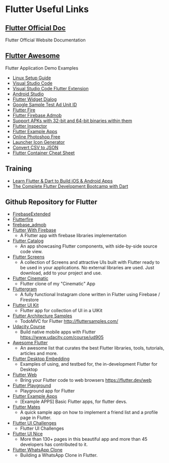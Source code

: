 # Flutter Useful Links


## [Flutter Official Doc](https://flutter.dev/docs)
Flutter Official Website Documentation

## [Flutter Awesome](https://flutterawesome.com/)
Flutter Application Demo Examples

* [Linux Setup Guide](https://flutter.io/setup-linux)
* [Visual Studio Code](https://code.visualstudio.com/)
* [Visual Studio Code Flutter Extension](https://marketplace.visualstudio.com/items?itemName=Dart-Code.flutter)
* [Android Studio](https://developer.android.com/studio/)
* [Flutter Widget Dialog](https://flutter.io/docs/development/ui/widgets)
* [Google Sample Test Ad Unit ID](https://developers.google.com/admob/android/test-ads?hl=ko)
* [Flutter Fire](https://github.com/flutter/plugins/blob/master/FlutterFire.md)
* [Flutter Firebase Admob](https://pub.dev/packages/firebase_admob#-installing-tab-)
* [Support APKs with 32-bit and 64-bit binaries within them](https://github.com/flutter/flutter/issues/18494)
* [Flutter Inspector](https://flutter.dev/docs/development/tools/inspector)
* [Flutter Example Apps](https://github.com/iampawan/FlutterExampleApps)
* [Online Photoshop Free](https://www.freephototool.com/)
* [Launcher Icon Generator](https://jgilfelt.github.io/AndroidAssetStudio/icons-launcher.html)
* [Convert CSV to JSON](http://www.convertcsv.com/csv-to-json.htm)
* [Flutter Container Cheat Sheet](https://medium.com/jlouage/container-de5b0d3ad184)

## Training
* [Learn Flutter & Dart to Build iOS & Android Apps](https://www.udemy.com/course/learn-flutter-dart-to-build-ios-android-apps/)
* [The Complete Flutter Development Bootcamp with Dart](https://www.udemy.com/flutter-bootcamp-with-dart/)

## Github Repository for Flutter
* [FirebaseExtended](https://github.com/FirebaseExtended)
* [Flutterfire](https://github.com/FirebaseExtended/flutterfire)
* [firebase_admob](https://github.com/FirebaseExtended/flutterfire/tree/master/packages/firebase_admob)
* [Flutter With Firebase](https://github.com/iampawan/FlutterWithFirebase)
    * A Flutter app with firebase libraries implementation
* [Flutter Catalog](https://github.com/X-Wei/flutter_catalog)
    * An app showcasing Flutter components, with side-by-side source code view.
* [Flutter Screens](https://github.com/samarthagarwal/FlutterScreens)
    * A collection of Screens and attractive UIs built with Flutter ready to be used in your applications. No external libraries are used. Just download, add to your project and use.
* [Flutter Cinematic](https://github.com/aaronoe/FlutterCinematic)
    * Flutter clone of my "Cinematic" App
* [Fluttergram](https://github.com/mdanics/fluttergram)
    * A fully functional Instagram clone written in Flutter using Firebase / Firestore
* [Flutter UI Kit](https://github.com/iampawan/Flutter-UI-Kit)
    * Flutter app for collection of UI in a UIKit
* [Flutter Architecture Samples](https://github.com/brianegan/flutter_architecture_samples)
    * TodoMVC for Flutter http://fluttersamples.com/
* [Udacity Course](https://github.com/flutter/udacity-course)
    * Build native mobile apps with Flutter https://www.udacity.com/course/ud905
* [Awesome Flutter](https://github.com/Solido/awesome-flutter)
    * An awesome list that curates the best Flutter libraries, tools, tutorials, articles and more.
* [Flutter Desktop Embedding](https://github.com/google/flutter-desktop-embedding)
    * Examples of using, and testbed for, the in-development Flutter for Desktop
* [Flutter Web](https://github.com/flutter/flutter_web)
    * Bring your Flutter code to web browsers https://flutter.dev/web
* [Flutter Playground](https://github.com/ibhavikmakwana/FlutterPlayground)
    * Playground app for Flutter
* [Flutter Example Apps](https://github.com/iampawan/FlutterExampleApps)
    * [Example APPS] Basic Flutter apps, for flutter devs.
* [Flutter Mates](https://github.com/CodemateLtd/FlutterMates)
    * A quick sample app on how to implement a friend list and a profile page in Flutter.
* [Flutter UI Challenges](https://github.com/tomialagbe/flutter_ui_challenges)
    * Flutter UI Challenges
* [Flutter UI Nice](https://github.com/nb312/flutter-ui-nice)
    * More than 130+ pages in this beautiful app and more than 45 developers has contributed to it.
* [Flutter WhatsApp Clone](https://github.com/iampawan/FlutterWhatsAppClone)
    * Building a WhatsApp Clone in Flutter.